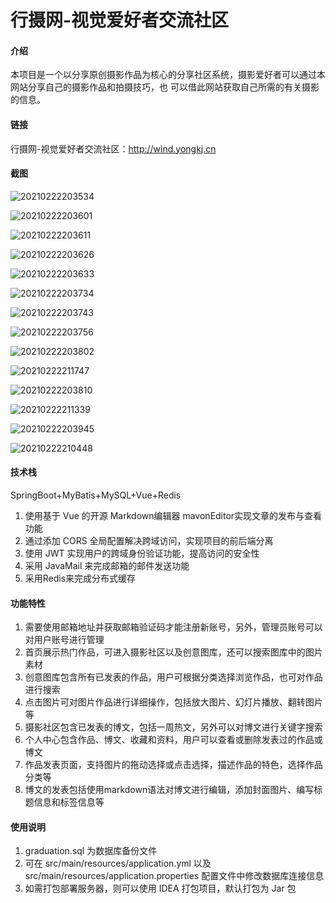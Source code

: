 # 行摄网-视觉爱好者交流社区

#### 介绍
本项目是一个以分享原创摄影作品为核心的分享社区系统，摄影爱好者可以通过本网站分享自己的摄影作品和拍摄技巧，也 可以借此网站获取自己所需的有关摄影的信息。

#### 链接
行摄网-视觉爱好者交流社区：http://wind.yongkj.cn


#### 截图

![20210222203534](src/main/resources/static/static/img/screenshot/20210222203534.png)

![20210222203601](src/main/resources/static/static/img/screenshot/20210222203601.png)

![20210222203611](src/main/resources/static/static/img/screenshot/20210222203611.png)

![20210222203626](src/main/resources/static/static/img/screenshot/20210222203626.png)

![20210222203633](src/main/resources/static/static/img/screenshot/20210222203633.png)

![20210222203734](src/main/resources/static/static/img/screenshot/20210222203734.png)

![20210222203743](src/main/resources/static/static/img/screenshot/20210222203743.png)

![20210222203756](src/main/resources/static/static/img/screenshot/20210222203756.png)

![20210222203802](src/main/resources/static/static/img/screenshot/20210222203802.png)

![20210222211747](src/main/resources/static/static/img/screenshot/20210222211747.png)

![20210222203810](src/main/resources/static/static/img/screenshot/20210222203810.png)

![20210222211339](src/main/resources/static/static/img/screenshot/20210222211339.png)

![20210222203945](src/main/resources/static/static/img/screenshot/20210222203945.png)

![20210222210448](src/main/resources/static/static/img/screenshot/20210222210448.png)

#### 技术栈

SpringBoot+MyBatis+MySQL+Vue+Redis

1. 使用基于 Vue 的开源 Markdown编辑器 mavonEditor实现文章的发布与查看功能 
2. 通过添加 CORS 全局配置解决跨域访问，实现项目的前后端分离 
3. 使用 JWT 实现用户的跨域身份验证功能，提高访问的安全性 
4. 采用 JavaMail 来完成邮箱的邮件发送功能 
5. 采用Redis来完成分布式缓存

#### 功能特性

1. 需要使用邮箱地址并获取邮箱验证码才能注册新账号，另外，管理员账号可以对用户账号进行管理
2. 首页展示热门作品，可进入摄影社区以及创意图库，还可以搜索图库中的图片素材
3. 创意图库包含所有已发表的作品，用户可根据分类选择浏览作品，也可对作品进行搜索
4. 点击图片可对图片作品进行详细操作，包括放大图片、幻灯片播放、翻转图片等
5. 摄影社区包含已发表的博文，包括一周热文，另外可以对博文进行关键字搜索
6. 个人中心包含作品、博文、收藏和资料，用户可以查看或删除发表过的作品或博文
7. 作品发表页面，支持图片的拖动选择或点击选择，描述作品的特色，选择作品分类等
8. 博文的发表包括使用markdown语法对博文进行编辑，添加封面图片、编写标题信息和标签信息等

####  使用说明

1. graduation.sql 为数据库备份文件
2. 可在 src/main/resources/application.yml 以及 src/main/resources/application.properties 配置文件中修改数据库连接信息
3. 如需打包部署服务器，则可以使用 IDEA 打包项目，默认打包为 Jar 包

